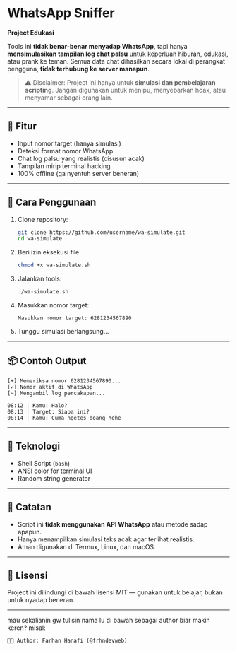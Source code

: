 # WhatsApp Sniffer

**Project Edukasi**

Tools ini **tidak benar-benar menyadap WhatsApp**, tapi hanya **mensimulasikan tampilan log chat palsu** untuk keperluan hiburan, edukasi, atau prank ke teman.
Semua data chat dihasilkan secara lokal di perangkat pengguna, **tidak terhubung ke server manapun**.

> ⚠️ Disclaimer: Project ini hanya untuk **simulasi dan pembelajaran scripting**.
> Jangan digunakan untuk menipu, menyebarkan hoax, atau menyamar sebagai orang lain.

---

## 🧠 Fitur

* Input nomor target (hanya simulasi)
* Deteksi format nomor WhatsApp
* Chat log palsu yang realistis (disusun acak)
* Tampilan mirip terminal hacking
* 100% offline (ga nyentuh server beneran)

---

## 🚀 Cara Penggunaan

1. Clone repository:

   ```bash
   git clone https://github.com/username/wa-simulate.git
   cd wa-simulate
   ```

2. Beri izin eksekusi file:

   ```bash
   chmod +x wa-simulate.sh
   ```

3. Jalankan tools:

   ```bash
   ./wa-simulate.sh
   ```

4. Masukkan nomor target:

   ```
   Masukkan nomor target: 6281234567890
   ```

5. Tunggu simulasi berlangsung...
   
---

## 📦 Contoh Output

```
[+] Memeriksa nomor 6281234567890...
[✓] Nomor aktif di WhatsApp
[~] Mengambil log percakapan...

08:12 | Kamu: Halo?
08:13 | Target: Siapa ini?
08:14 | Kamu: Cuma ngetes doang hehe
```

---

## 🧱 Teknologi

* Shell Script (`bash`)
* ANSI color for terminal UI
* Random string generator

---

## 🧩 Catatan

* Script ini **tidak menggunakan API WhatsApp** atau metode sadap apapun.
* Hanya menampilkan simulasi teks acak agar terlihat realistis.
* Aman digunakan di Termux, Linux, dan macOS.

---

## 📜 Lisensi

Project ini dilindungi di bawah lisensi MIT — gunakan untuk belajar, bukan untuk nyadap beneran.

---

mau sekalianin gw tulisin nama lu di bawah sebagai author biar makin keren?
misal:

```
👨‍💻 Author: Farhan Hanafi (@frhndevweb)
```
